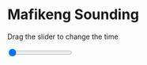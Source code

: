 <h1>Mafikeng Sounding</h1>
<p>Drag the slider to change the time</p>

<div class="slidecontainer">
<input oninput='setImage(this)' class="slider" type="range" min="0" max="6" value="0" step="1" />
<img id='img'/>
</div>

<script>
var img = document.getElementById('img');
var img_array = ['/assets/images/skwt/skd_mfk_wrfout_d01_2020-06-02_12:00:00.png',
'/assets/images/skwt/skd_mfk_wrfout_d01_2020-06-02_18:00:00.png',
'/assets/images/skwt/skd_mfk_wrfout_d01_2020-06-03_00:00:00.png',
'/assets/images/skwt/skd_mfk_wrfout_d01_2020-06-03_06:00:00.png',
'/assets/images/skwt/skd_mfk_wrfout_d01_2020-06-03_12:00:00.png',
'/assets/images/skwt/skd_mfk_wrfout_d01_2020-06-03_18:00:00.png',];
function setImage(obj)
{
        var value = obj.value;
        img.src = img_array[value];

}
</script>
